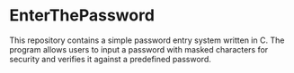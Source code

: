 # EnterThePassword
This repository contains a simple password entry system written in C. The program allows users to input a password with masked characters for security and verifies it against a predefined password.
